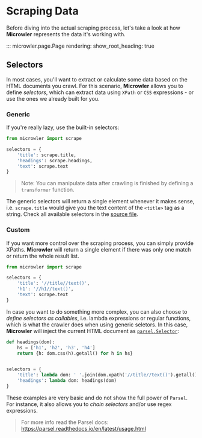 # Scraping Data
Before diving into the actual scraping process, let's take a look at how **Microwler** represents
the data it's working with.

::: microwler.page.Page
    rendering:
        show_root_heading: true

## Selectors
In most cases, you'll want to extract or calculate some data based on the HTML documents you crawl.
For this scenario, **Microwler** allows you to define *selectors*, which can extract data using
`XPath` or `CSS` expressions - or use the ones we already built for you.

### Generic
If you're really lazy, use the built-in selectors:

```python
from microwler import scrape

selectors = {
    'title': scrape.title,
    'headings': scrape.headings,
    'text': scrape.text
}
```

> Note: You can manipulate data after crawling is finished by  defining a `transformer` function.

The generic selectors will return a single element whenever it makes sense, i.e. `scrape.title` would
give you the text content of the `<title>` tag as a string.
Check all available selectors in the [source file](https://github.com/INNOVINATI/microwler/blob/master/microwler/scrape.py).


### Custom
If you want more control over the scraping process, you
can simply provide XPaths. **Microwler** will return a single element if there
was only one match or return the whole result list.

```python
from microwler import scrape

selectors = {
    'title': '//title//text()',
    'h1': '//h1//text()',
    'text': scrape.text
}
```

In case you want to do something more complex, you can also choose to *define 
selectors as callables*, i.e. lambda expressions or regular functions, 
which is what the crawler does when using generic seletors. 
In this case, **Microwler** will inject the current HTML document as [`parsel.Selector`](https://parsel.readthedocs.io/en/latest/parsel.html#parsel.selector.Selector):

```python
def headings(dom):
    hs = ['h1', 'h2', 'h3', 'h4']
    return {h: dom.css(h).getall() for h in hs}


selectors = {
    'title': lambda dom: ' '.join(dom.xpath('//title//text()').getall()),
    'headings': lambda dom: headings(dom)
}
```

These examples are very basic and do not show the full power of `Parsel`. For instance,
it also allows you to *chain selectors* and/or use regex expressions.
> For more info read the Parsel docs: https://parsel.readthedocs.io/en/latest/usage.html
